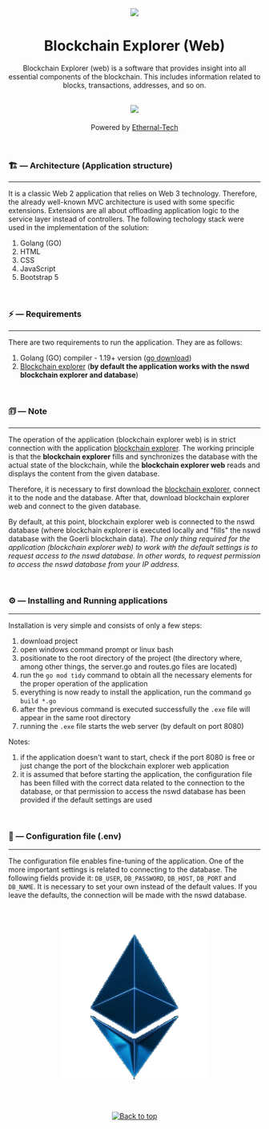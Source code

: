 <div align='center'>
  <img src='https://ethernal.tech/static/media/ethernal.e8296ae3d14edef13517cc8beed9ad35.svg' width='10%' />
</div>

<div align='center'>
  <h1>Blockchain Explorer (Web)</h1>
  <p>
    Blockchain Explorer (web) is a software that provides insight into all essential components of the blockchain. This includes information related to blocks, transactions, addresses, and so on.
  </p>
</div>

</br>

<div align='center'>
  <img src='https://ethernal.tech/static/media/header-itirijum-ispravka.6d7a1acd09898e5f50bfc5932a8d437a.svg' width='550px' />
</div>

</br>

<div align='center'>
  Powered by <a href='https://ethernal.tech/'>Ethernal-Tech</a>
</div>

</br>
</br>

### 🏗 — Architecture (Application structure)
___
                                           
It is a classic Web 2 application that relies on Web 3 technology. Therefore, the already well-known MVC architecture is used with some specific extensions. Extensions are all about offloading application logic to the service layer instead of controllers. The following techology stack were used in the implementation of the solution:
1. Golang (GO)
2. HTML
3. CSS
4. JavaScript
5. Bootstrap 5

<br/>

### ⚡ — Requirements
___

There are two requirements to run the application. They are as follows:
1. Golang (GO) compiler - 1.19+ version (<a href='https://go.dev/doc/install'>go download</a>)
2. <a href='https://github.com/Ethernal-Tech/blockchain-explorer'>Blockchain explorer</a> (**by default the application works with the nswd blockchain explorer and database**)

<br/>

### 🗊 — Note
___

The operation of the application (blockchain explorer web) is in strict connection with the application <a href='https://github.com/Ethernal-Tech/blockchain-explorer'>blockchain explorer</a>. The working principle is that the **blockchain explorer** fills and synchronizes the database with the actual state of the blockchain, while the **blockchain explorer web** reads and displays the content from the given database.

Therefore, it is necessary to first download the <a href='https://github.com/Ethernal-Tech/blockchain-explorer'>blockchain explorer</a>, connect it to the node and the database. After that, download blockchain explorer web and connect to the given database.

By default, at this point, blockchain explorer web is connected to the nswd database (where blockchain explorer is executed locally and "fills" the nswd database
with the Goerli blockchain data). <i>The only thing required for the application (blockchain explorer web) to work with the default settings is to request access to the nswd database. In other words, to request permission to access the nswd database from your IP address.</i>

<br/>

### ⚙ — Installing and Running applications
___

Installation is very simple and consists of only a few steps:
1. download project
2. open windows command prompt or linux bash
3. positionate to the root directory of the project (the directory where, among other things, the server.go and routes.go files are located)
4. run the `go mod tidy` command to obtain all the necessary elements for the proper operation of the application
5. everything is now ready to install the application, run the command `go build *.go`
6. after the previous command is executed successfully the `.exe` file will appear in the same root directory
7. running the `.exe` file starts the web server (by default on port 8080)

Notes:
1. if the application doesn't want to start, check if the port 8080 is free or just change the port of the blockchain explorer web application
2. it is assumed that before starting the application, the configuration file has been filled with the correct data related to the connection to the database, or that permission to access the nswd database has been provided if the default settings are used

<br/>

### 🚧 — Configuration file (.env)
___

The configuration file enables fine-tuning of the application. One of the more important settings is related to connecting to the database. The following fields provide it: `DB_USER`, `DB_PASSWORD`, `DB_HOST`, `DB_PORT` and `DB_NAME`. It is necessary to set your own instead of the default values. If you leave the defaults, the connection will be made with the nswd database.

<br/>
<br/>

<p align="center"><img src="ethernal-gif.gif" width="300px"/></p>

<br/>
<br/>

<p align="center"><a href="https://github.com/Ethernal-Tech/blockchain-explorer-web#"><img src="http://randojs.com/images/backToTopButtonTransparentBackground.png" alt="Back to top" height="29"/></a></p>
